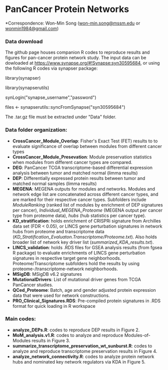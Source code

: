 # PanCancer Protein Networks

*Correspondence: Won-Min Song (won-min.song@mssm.edu or wonmin1984@gmail.com)

### Data download
The github page houses companion R codes to reproduce results and figures for pan-cancer protein network study. The input data can be dowloaded at https://www.synapse.org/#!Synapse:syn30595684, or using the following R codes via synapser package: 

library(synapser)

library(synapserutils)

synLogin("synapse_username","password")

files <- synapserutils::syncFromSynapse("syn30595684")

The .tar.gz file must be extracted under "Data" folder.

### Data folder organization: 

- **CrossCancer_Module_Overlap**: Fisher's Exact Test (FET) results to to evaluate significance of overlap between modules from different cancer types
- **CrossCancer_Module_Presevation**: Module preservation statistics when modules from different cancer types are compared. 
- **DEG**: PanCancer TCGA transcriptome-based differential expression analysis between tumor and matched normal (limma results)
- **DEP**: Differentially expressed protein results between tumor and matched normal samples (limma results) 
- **MEGENA**: MEGENA outputs for modules and networks. Modules and network edge list are concatenated across different cancer types, and are marked for their respective cancer types. Subfolders include *ModuleRanking* (ranked list of modules by enrichment of DEP signatures per cancer), *Individual_MEGENA_Proteome* (MEGENA output per cancer type from proteome data), *hubs* (hub statistics per cancer type). 
- **KD_stratification**: holds enrichment of CRISPRi signature from Archilles data set (FDR < 0.05), or LINCS gene perturbation signatures in network hubs from proteome and transcriptome data (*KD_Stratification_Evaluaton.Transcriptome/Proteome.txt*). Also holds broader list of network key driver list (*summarized_KDA_results.txt*).  
- **LINCS_validation**: holds .RDS files for GSEA analysis results (from fgsea R package) to evaluate enrichments of LINCS gene perturbation signatures in respective target gene neighborhoods. Proteome/Transcriptome subfolders hold the results by using proteome-/transcriptome-network neighborhoods. 
- **MSigDB**: MSigDB v6.2 signatures 
- **MutationalDrivers**: List of mutational driver genes from TCGA PanCancer studies. 
- **QCed_Proteome**: Batch, age and gender adjusted protein expression data that were used for network constructions. 
- **PRO_Clinical_Signatures.RDS**: Pre-compiled protein signatures in .RDS format for quick loading in R workspace

### Main codes: 

- **analyze_DEPs.R**: codes to reproduce DEP results in Figure 2. 
- **MoM_analysis.v1.R**: codes to analyze and reproduce Modules-of-Modules results in Figure 3.
- **summarize_transcriptome_preservation_wt_sunburst.R**: codes to analyze and reproduce transcriptome preservation results in Figure 4. 
- **analyze_network_connectivity.R**: codes to analyze protein network hubs and nominated key network regulators via KDA in Figure 5. 